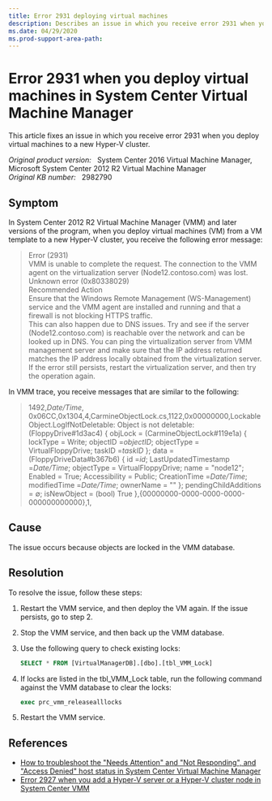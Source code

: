 ```yaml
---
title: Error 2931 deploying virtual machines
description: Describes an issue in which you receive error 2931 when you deploy virtual machines to a new Hyper-V cluster.
ms.date: 04/29/2020
ms.prod-support-area-path:
---
```

# Error 2931 when you deploy virtual machines in System Center Virtual Machine Manager

This article fixes an issue in which you receive error 2931 when you deploy virtual machines to a new Hyper-V cluster.

_Original product version:_ &nbsp; System Center 2016 Virtual Machine Manager, Microsoft System Center 2012 R2 Virtual Machine Manager  
_Original KB number:_ &nbsp; 2982790

## Symptom

In System Center 2012 R2 Virtual Machine Manager (VMM) and later versions of the program, when you deploy virtual machines (VM) from a VM template to a new Hyper-V cluster, you receive the following error message:

> Error (2931)  
> VMM is unable to complete the request. The connection to the VMM agent on the virtualization server (Node12.contoso.com) was lost.  
> Unknown error (0x80338029)  
> Recommended Action  
> Ensure that the Windows Remote Management (WS-Management) service and the VMM agent are installed and running and that a firewall is not blocking HTTPS traffic.  
> This can also happen due to DNS issues. Try and see if the server (Node12.contoso.com) is reachable over the network and can be looked up in DNS. You can ping the virtualization server from VMM management server and make sure that the IP address returned matches the IP address locally obtained from the virtualization server.  
> If the error still persists, restart the virtualization server, and then try the operation again.

In VMM trace, you receive messages that are similar to the following:

> 1492,*Date/Time*, 0x06CC,0x1304,4,CarmineObjectLock.cs,1122,0x00000000,LockableObject.LogIfNotDeletable: Object is not deletable: (FloppyDrive#1d3ac4) { objLock = (CarmineObjectLock#119e1a) { lockType = Write; objectID =*objectID*; objectType = VirtualFloppyDrive; taskID =*taskID* }; data = (FloppyDriveData#b367b6) { id =*id*; LastUpdatedTimestamp =*Date/Time*; objectType = VirtualFloppyDrive; name = "node12"; Enabled = True; Accessibility = Public; CreationTime =*Date/Time*; modifiedTime =*Date/Time*; ownerName = "" }; pendingChildAdditions = ∅; isNewObject = (bool) True },{00000000-0000-0000-0000-000000000000},1,

## Cause

The issue occurs because objects are locked in the VMM database.

## Resolution

To resolve the issue, follow these steps:

1. Restart the VMM service, and then deploy the VM again. If the issue persists, go to step 2.
2. Stop the VMM service, and then back up the VMM database.
3. Use the following query to check existing locks:

   ```sql
   SELECT * FROM [VirtualManagerDB].[dbo].[tbl_VMM_Lock]
   ```

4. If locks are listed in the tbl_VMM_Lock table, run the following command against the VMM database to clear the locks:

   ```sql
   exec prc_vmm_releasealllocks
   ```

5. Restart the VMM service.

## References

- [How to troubleshoot the "Needs Attention" and "Not Responding", and "Access Denied" host status in System Center Virtual Machine Manager](https://support.microsoft.com/help/2742246)
- [Error 2927 when you add a Hyper-V server or a Hyper-V cluster node in System Center VMM](https://support.microsoft.com/help/2875120)
